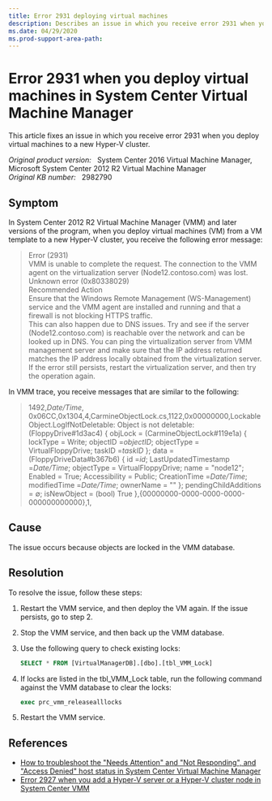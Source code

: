 ```yaml
---
title: Error 2931 deploying virtual machines
description: Describes an issue in which you receive error 2931 when you deploy virtual machines to a new Hyper-V cluster.
ms.date: 04/29/2020
ms.prod-support-area-path:
---
```

# Error 2931 when you deploy virtual machines in System Center Virtual Machine Manager

This article fixes an issue in which you receive error 2931 when you deploy virtual machines to a new Hyper-V cluster.

_Original product version:_ &nbsp; System Center 2016 Virtual Machine Manager, Microsoft System Center 2012 R2 Virtual Machine Manager  
_Original KB number:_ &nbsp; 2982790

## Symptom

In System Center 2012 R2 Virtual Machine Manager (VMM) and later versions of the program, when you deploy virtual machines (VM) from a VM template to a new Hyper-V cluster, you receive the following error message:

> Error (2931)  
> VMM is unable to complete the request. The connection to the VMM agent on the virtualization server (Node12.contoso.com) was lost.  
> Unknown error (0x80338029)  
> Recommended Action  
> Ensure that the Windows Remote Management (WS-Management) service and the VMM agent are installed and running and that a firewall is not blocking HTTPS traffic.  
> This can also happen due to DNS issues. Try and see if the server (Node12.contoso.com) is reachable over the network and can be looked up in DNS. You can ping the virtualization server from VMM management server and make sure that the IP address returned matches the IP address locally obtained from the virtualization server.  
> If the error still persists, restart the virtualization server, and then try the operation again.

In VMM trace, you receive messages that are similar to the following:

> 1492,*Date/Time*, 0x06CC,0x1304,4,CarmineObjectLock.cs,1122,0x00000000,LockableObject.LogIfNotDeletable: Object is not deletable: (FloppyDrive#1d3ac4) { objLock = (CarmineObjectLock#119e1a) { lockType = Write; objectID =*objectID*; objectType = VirtualFloppyDrive; taskID =*taskID* }; data = (FloppyDriveData#b367b6) { id =*id*; LastUpdatedTimestamp =*Date/Time*; objectType = VirtualFloppyDrive; name = "node12"; Enabled = True; Accessibility = Public; CreationTime =*Date/Time*; modifiedTime =*Date/Time*; ownerName = "" }; pendingChildAdditions = ∅; isNewObject = (bool) True },{00000000-0000-0000-0000-000000000000},1,

## Cause

The issue occurs because objects are locked in the VMM database.

## Resolution

To resolve the issue, follow these steps:

1. Restart the VMM service, and then deploy the VM again. If the issue persists, go to step 2.
2. Stop the VMM service, and then back up the VMM database.
3. Use the following query to check existing locks:

   ```sql
   SELECT * FROM [VirtualManagerDB].[dbo].[tbl_VMM_Lock]
   ```

4. If locks are listed in the tbl_VMM_Lock table, run the following command against the VMM database to clear the locks:

   ```sql
   exec prc_vmm_releasealllocks
   ```

5. Restart the VMM service.

## References

- [How to troubleshoot the "Needs Attention" and "Not Responding", and "Access Denied" host status in System Center Virtual Machine Manager](https://support.microsoft.com/help/2742246)
- [Error 2927 when you add a Hyper-V server or a Hyper-V cluster node in System Center VMM](https://support.microsoft.com/help/2875120)
